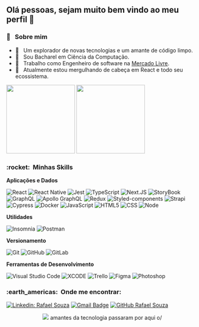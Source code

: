 ## Olá pessoas, sejam muito bem vindo ao meu perfil 👋

<h3>👨 &nbsp; Sobre mim</h3>

- 🤔 &nbsp; Um explorador de novas tecnologias e um amante de código limpo.
- 🔭 &nbsp; Sou Bacharel em Ciência da Computação.
- 💼 &nbsp; Trabalho como Engenheiro de software na <a href="https://www.mercadolivre.com.br" target="_blank" rel="noopener noreferrer">Mercado Livre</a>.
- 🌱 &nbsp; Atualmente estou mergulhando de cabeça em React e todo seu ecossistema. 

<div>
  <img height="180em" src="https://github-readme-stats.vercel.app/api?username=rafaelsouz&show_icons=true&theme=default&include_all_commits=true&count_private=true"/>
  <img height="180em" src="https://github-readme-stats.vercel.app/api/top-langs/?username=rafaelsouz&layout=compact&langs_count=7&theme=default"/>
</div>


<h3> :rocket: &nbsp;Minhas Skills </h3>

**Aplicações e Dados**

  ![React](https://img.shields.io/badge/React-20232A?style=for-the-badge&logo=react&logoColor=61DAFB)
  ![React Native](https://img.shields.io/badge/React_Native-20232A?style=for-the-badge&logo=react&logoColor=61DAFB)
  ![Jest](https://img.shields.io/badge/Jest-C21325?style=for-the-badge&logo=jest&logoColor=white)
  ![TypeScript](https://img.shields.io/badge/TypeScript-007ACC?style=for-the-badge&logo=typescript&logoColor=white)
  ![Next.JS](https://img.shields.io/badge/next.js-000000?style=for-the-badge&logo=nextdotjs&logoColor=white)
  ![StoryBook](https://img.shields.io/badge/storybook-FF4785?style=for-the-badge&logo=storybook&logoColor=white)
  ![GraphQL](https://img.shields.io/badge/GraphQl-E10098?style=for-the-badge&logo=graphql&logoColor=white)
  ![Apollo GraphQL](https://img.shields.io/badge/Apollo%20GraphQL-311C87?&style=for-the-badge&logo=Apollo%20GraphQL&logoColor=white)
  ![Redux](https://img.shields.io/badge/Redux-593D88?style=for-the-badge&logo=redux&logoColor=white)
  ![Styled-components](https://img.shields.io/badge/styled--components-DB7093?style=for-the-badge&logo=styled-components&logoColor=white)
  ![Strapi](https://img.shields.io/badge/strapi-2e7eea?style=for-the-badge&logo=strapi&logoColor=white)
  ![Cypress](https://img.shields.io/badge/Cypress-17202C?style=for-the-badge&logo=cypress&logoColor=white)
  ![Docker](https://img.shields.io/badge/Docker-2CA5E0?style=for-the-badge&logo=docker&logoColor=white)
  ![JavaScript](https://img.shields.io/badge/JavaScript-323330?style=for-the-badge&logo=javascript&logoColor=F7DF1E)
  ![HTML5](https://img.shields.io/badge/HTML5-E34F26?style=for-the-badge&logo=html5&logoColor=white)
  ![CSS](https://img.shields.io/badge/CSS3-1572B6?style=for-the-badge&logo=css3&logoColor=white)
  ![Node](https://img.shields.io/badge/Node.js-339933?style=for-the-badge&logo=nodedotjs&logoColor=white)

**Utilidades**

  ![Insomnia](https://img.shields.io/badge/Insomnia-5849be?style=for-the-badge&logo=Insomnia&logoColor=white)
  ![Postman](https://img.shields.io/badge/Postman-FF6C37?style=for-the-badge&logo=Postman&logoColor=white)

**Versionamento**

  ![Git](https://img.shields.io/badge/Git-F05032?style=for-the-badge&logo=git&logoColor=white)
  ![GitHub](https://img.shields.io/badge/GitHub-100000?style=for-the-badge&logo=github&logoColor=white)
  ![GitLab](https://img.shields.io/badge/GitLab-330F63?style=for-the-badge&logo=gitlab&logoColor=white)

**Ferramentas de Desenvolvimento**

  ![Visual Studio Code](https://img.shields.io/badge/Visual_Studio_Code-0078D4?style=for-the-badge&logo=visual%20studio%20code&logoColor=white)
  ![XCODE](https://img.shields.io/badge/Xcode-007ACC?style=for-the-badge&logo=Xcode&logoColor=white)
  ![Trello](https://img.shields.io/badge/Trello-0052CC?style=for-the-badge&logo=trello&logoColor=white)
  ![Figma](https://img.shields.io/badge/Figma-F24E1E?style=for-the-badge&logo=figma&logoColor=white)
  ![Photoshop](https://img.shields.io/badge/Adobe%20Photoshop-31A8FF?style=for-the-badge&logo=Adobe%20Photoshop&logoColor=black)


<h3> :earth_americas: &nbsp;Onde me encontrar: </h3> 

[![Linkedin: Rafael Souza](https://img.shields.io/badge/LinkedIn-0077B5?style=for-the-badge&logo=linkedin&logoColor=white&link=https://www.linkedin.com/in/rafaelsouz/)](https://www.linkedin.com/in/rafaelsouz/)
[![Gmail Badge](https://img.shields.io/badge/Gmail-D14836?style=for-the-badge&logo=gmail&logoColor=white&link=mailto:devrafaelsouza@gmail.com)](mailto:devrafaelsouza@gmail.com)
[![GitHub Rafael Souza](https://img.shields.io/badge/GitHub-100000?style=for-the-badge&logo=github&logoColor=white)](https://github.com/rafaelsouz)

<p align='center'>
  <a href="#"><img src="https://badges.pufler.dev/visits/rafaelsouz/rafaelsouz"></a> amantes da tecnologia passaram por aqui o/ 
</p>
